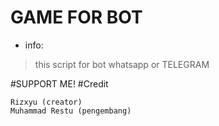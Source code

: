 # GAME FOR BOT
* info:
> this script for bot whatsapp or TELEGRAM

#SUPPORT ME! 
#Credit
```
Rizxyu (creator) 
Muhammad Restu (pengembang) 
```
